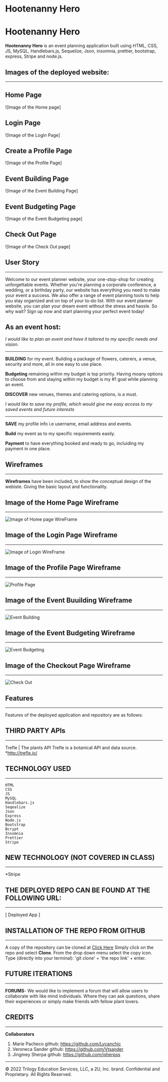 # Hootenanny Hero


# Hootenanny Hero
**Hootenanny Hero** is an event planning application built using HTML, CSS, JS, MySQL, Handlebars.js, Sequelize, Json, insomnia, prettier, bootstrap, express, Stripe and node.js.


## Images of the deployed website:
***

## Home Page
![Image of the Home page]

## Login Page
![Image of the Login Page]

## Create a Profile Page
![Image of the Profile Page]

## Event Building Page
![Image of the Event Building Page]

## Event Budgeting Page
![Image of the Event Budgeting page]

## Check Out Page
![Image of the Check Out page]



## User Story
***
Welcome to our event planner website, your one-stop-shop for creating unforgettable events. Whether you're planning a corporate conference, a wedding, or a birthday party, our website has everything you need to make your event a success. We also offer a range of event planning tools to help you stay organized and on top of your to-do list. With our event planner website, you can plan your dream event without the stress and hassle. So why wait? Sign up now and start planning your perfect event today! 

## As an event host:
*I would like to plan an event and have it tailored to my specific needs and vision.*
***
   **BUILDING** for my  event. Building a package of flowers, caterers, a venue, security and more,  all in one easy to use place. 

   **Budgeting** remaining within my budget is top priority. Having moany options to choose from and staying within my budget is my #1 goal while planning an event.

   **DISCOVER** new venues, themes and catering options, is a must.
 

 *I would like to save my profile, which would give me easy access to my saved events and future interests*
 ***
   
   **SAVE** my profile info i.e username, email address and events.

   **Build** my event as to my specific requirements easily.

   **Payment** to have everything booked and ready to go, incluiding my payment in one place.
 

 ## Wireframes
 ***
  **Wireframes** have been included, to show the conceptual design of the webiste. Giving the basic layout and functionality.
 

  ## Image of the Home Page Wireframe
  ***
  ![Image of Home page WireFrame](client/src/images/hhomepage.png)


  ## Image of the Login Page Wireframe
  ***
  ![Image of Login WireFrame](client/src/images/hlogin.png)

  ## Image of the Profile Page  Wireframe
  ***
  ![Profile Page](client/src/images/hprofile.png)

  ## Image of the Event Buuilding Wireframe
  ***
  ![Event Building](client/src/images/eventbuilding.png)

  ## Image of the Event Budgeting Wireframe
  ***

  ![Event Budgeting](client/src/images/hbudgetinggraph.png)
 
  ## Image of the Checkout Page  Wireframe
  ***
  ![Check Out](client/src/images/hcheckout.png)

  
 
  ## Features
  ***
  
  Features of the deployed application and repository are as follows:

  ## THIRD PARTY APIs
  ***
   Trefle | The plants API
   Trefle is a botanical API and data source.
       *http://trefle.io/

  ## TECHNOLOGY USED
  ***
    HTML 
    CSS 
    JS 
    MySQL
    Handlebars.js
    Seqealize
    Json 
    Express 
    Node.js
    Bootstrap
    Bcrypt
    Insomnia
    Prettier
    Stripe
 
  ## NEW TECHNOLOGY (NOT COVERED IN CLASS)
  ***
  *Stripe

## THE DEPLOYED REPO CAN BE FOUND AT THE FOLLOWING URL:
***
[ Deployed App ]

  ## INSTALLATION OF THE REPO FROM GITHUB
  ***
  A copy of the repository can be cloned at [Click Here](https://github.com/Vtsander/Hootenanny-Hero) Simply click on the repo and select **Clone**. From the drop down menu select the copy icon. Type (directly into your terminal):
  'git clone' + 'the repo link' + enter.

  ## FUTURE ITERATIONS
  ***
  **FORUMS**- We would like to implement a forum that will allow users to collaborate with like mind individuals. Where they can ask questions, share their experiences or simply make friends with fellow plant lovers.
  
  ## CREDITS
  ***

  **Collaborators**
  1. Marie Pacheco github: https://github.com/Lycanchic
  2. Veroneca Sander github: https://github.com/Vtsander
  3. Jingmey Sherpa github: https://github.com/jsherpss
 

- - -
© 2022 Trilogy Education Services, LLC, a 2U, Inc. brand. Confidential and Proprietary. All Rights Reserved.
